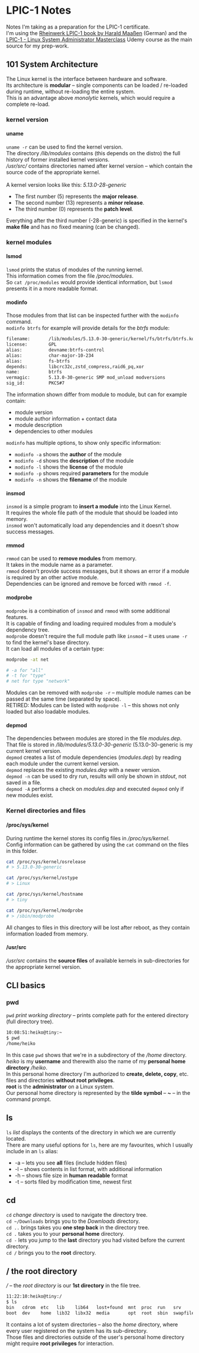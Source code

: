 # LPIC-1 Notes
Notes I'm taking as a preparation for the LPIC-1 certificate. <br>
I'm using the [Rheinwerk LPIC-1 book by Harald Maaßen](https://www.rheinwerk-verlag.de/lpic-1-sicher-zur-erfolgreichen-linux-zertifizierung/) (German) and the [LPIC-1 - Linux System Administrator Masterclass](https://www.udemy.com/course/lpic-1-linux-system-administrator-masterclass/) Udemy course as the main source for my prep-work. <br>

## 101 System Architecture
The Linux kernel is the interface between hardware and software. <br>
Its architecture is **modular** – single components can be loaded / re-loaded during runtime, without re-loading the entire system. <br>
This is an advantage above *monolytic* kernels, which would require a complete re-load. <br>

### kernel version
#### uname
`uname -r` can be used to find the kernel version. <br>
The directory */lib/modules* contains (this depends on the distro) the full history of former installed kernel versions. <br>
*/usr/src/* contains directories named after kernel version – which contain the source code of the appropriate kernel. <br>
<br>
A kernel version looks like this: *5.13.0-28-generic* <br>
* The first number (5) represents the **major release**.
* The second number (13) represents a **minor release**.
* The third number (0) represents the **patch level**.

Everything after the third number (-28-generic) is specified in the kernel's **make file** and has no fixed meaning (can be changed). <br>

### kernel modules
#### lsmod
`lsmod` prints the status of modules of the running kernel. <br>
This information comes from the file */proc/modules*. <br>
So `cat /proc/modules` would provide identical information, but `lsmod` presents it in a more readable format. <br>

#### modinfo
Those modules from that list can be inspected further with the `modinfo` command. <br>
`modinfo btrfs` for example will provide details for the *btrfs* module: <br>

```sh
filename:       /lib/modules/5.13.0-30-generic/kernel/fs/btrfs/btrfs.ko
license:        GPL
alias:          devname:btrfs-control
alias:          char-major-10-234
alias:          fs-btrfs
depends:        libcrc32c,zstd_compress,raid6_pq,xor
name:           btrfs
vermagic:       5.13.0-30-generic SMP mod_unload modversions 
sig_id:         PKCS#7
```

The information shown differ from module to module, but can for example contain: <br>

* module version
* module author information + contact data
* module description
* dependencies to other modules

`modinfo` has multiple options, to show only specific information: <br>
* `modinfo -a` shows the **author** of the module
* `modinfo -d` shows the **description** of the module
* `modinfo -l` shows the **license** of the module
* `modinfo -p` shows required **parameters** for the module
* `modinfo -n` shows the **filename** of the module

#### insmod
`insmod` is a simple program to **insert a module** into the Linux Kernel. <br>
It requires the whole file path of the module that should be loaded into memory. <br>
`insmod` won't automatically load any dependencies and it doesn't show success messages. <br>

#### rmmod
`rmmod` can be used to **remove modules** from memory. <br>
It takes in the module name as a parameter. <br>
`rmmod` doesn't provide success messages, but it shows an error if a module is required by an other active module. <br>
Dependencies can be ignored and remove be forced with `rmmod -f`. <br>

#### modprobe
`modprobe` is a combination of `insmod` and `rmmod` with some additional features. <br>
It is capable of finding and loading required modules from a module's dependency tree. <br>
`modprobe` doesn't require the full module path like `insmod` – it uses `uname -r` to find the kernel's base directory. <br>
It can load all modules of a certain type: <br>

```sh
modprobe -at net

# -a for "all"
# -t for "type"
# net for type "network" 
```

Modules can be removed with `modprobe -r` – multiple module names can be passed at the same time (separated by space). <br>
RETIRED: Modules can be listed with `modprobe -l` – this shows not only loaded but also loadable modules. <br> 

#### depmod
The dependencies between modules are stored in the file *modules.dep*. <br>
That file is stored in */lib/modules/5.13.0-30-generic* (5.13.0-30-generic is my current kernel version. <br>
`depmod` creates a list of module dependencies (*modules.dep*) by reading each module under the current kernel version. <br>
`depmod` replaces the existing *modules.dep* with a newer version. <br>
`depmod -n` can be used to dry run, results will only be shown in *stdout*, not saved in a file. <br>
`depmod -A` performs a check on *modules.dep* and executed `depmod` only if new modules exist. <br>

### Kernel directories and files
#### /proc/sys/kernel
During runtime the kernel stores its config files in */proc/sys/kernel*. <br>
Config information can be gathered by using the `cat` command on the files in this folder. <br>

```sh
cat /proc/sys/kernel/osrelease
# > 5.13.0-30-generic

cat /proc/sys/kernel/ostype
# > Linux

cat /proc/sys/kernel/hostname
# > tiny

cat /proc/sys/kernel/modprobe
# > /sbin/modprobe
```

All changes to files in this directory will be lost after reboot, as they contain information loaded from memory. <br>

#### /usr/src
*/usr/src* contains the **source files** of available kernels in sub-directories for the appropriate kernel version. <br>

## CLI basics 
### pwd
`pwd` *print working directory* – prints complete path for the entered directory (full directory tree). <br>

```sh
10:08:51:heiko@tiny:~
$ pwd
/home/heiko
```

In this case `pwd` shows that we're in a subdirectory of the */home* directory. <br>
*heiko* is my **username** and therewith also the name of my **personal home directory** */heiko*. <br>
In this personal home directory I'm authorized to **create, delete, copy**, etc. files and directories **without root privileges**. <br>
**root** is the **administrator** on a Linux system. <br>
Our personal home directory is represented by the **tilde symbol** – **~** – in the command prompt. <br>

## ls
`ls` *list* displays the contents of the directory in which we are currently located. <br>
There are many useful options for `ls`, here are my favourites, which I usually include in an `ls` alias: <br>
* -a – lets you see **all** files (include hidden files)
* -l – shows contents in list format, with additional information
* -h – shows file size in **human readable** format
* -t – sorts filed by modification time, newest first

## cd
`cd` *change directory* is used to navigate the directory tree. <br>
`cd ~/Downloads` brings you to the *Downloads* directory. <br>
`cd ..` brings takes you **one step back** in the directory tree. <br>
`cd .` takes you to your **personal home** directory. <br>
`cd -` lets you jump to the **last** directory you had visited before the current directory. <br>
`cd /` brings you to the **root** directory. <br>

## / the root directory
*/* – the *root directory* is our **1st directory** in the file tree. <br>

```sh
11:22:10:heiko@tiny:/
$ ls
bin   cdrom  etc   lib    lib64   lost+found  mnt  proc  run   srv       sys        tmp  var
boot  dev    home  lib32  libx32  media       opt  root  sbin  swapfile  timeshift  usr
```

It contains a lot of system directories – also the *home* directory, where every user registered on the system has its sub-directory. <br>
Those files and directories outside of the user's personal home directory might require **root privileges** for interaction. <br>

